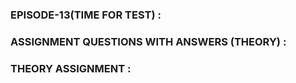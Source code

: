 ### EPISODE-13(TIME FOR TEST) :

### ASSIGNMENT QUESTIONS WITH ANSWERS (THEORY) :

### THEORY ASSIGNMENT :

